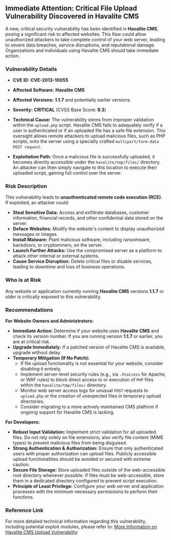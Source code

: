 ## Immediate Attention: Critical File Upload Vulnerability Discovered in Havalite CMS

A new, critical security vulnerability has been identified in **Havalite CMS**, posing a significant risk to affected websites. This flaw could allow unauthorized attackers to take complete control of your web server, leading to severe data breaches, service disruptions, and reputational damage. Organizations and individuals using Havalite CMS should take immediate action.

### Vulnerability Details

*   **CVE ID:** **CVE-2013-10055**
*   **Affected Software:** **Havalite CMS**
*   **Affected Versions:** **1.1.7** and potentially earlier versions.
*   **Severity:** **CRITICAL** (CVSS Base Score: **9.3**)
*   **Technical Cause:** The vulnerability stems from improper validation within the `upload.php` script. Havalite CMS fails to adequately verify if a user is authenticated or if an uploaded file has a safe file extension. This oversight allows remote attackers to upload malicious files, such as PHP scripts, onto the server using a specially crafted `multipart/form-data POST request`.

*   **Exploitation Path:** Once a malicious file is successfully uploaded, it becomes directly accessible under the `havalite/tmp/files/` directory. An attacker can then simply navigate to this location to execute their uploaded script, gaining full control over the server.

### Risk Description

This vulnerability leads to **unauthenticated remote code execution (RCE)**. If exploited, an attacker could:

*   **Steal Sensitive Data:** Access and exfiltrate databases, customer information, financial records, and other confidential data stored on the server.
*   **Deface Websites:** Modify the website's content to display unauthorized messages or images.
*   **Install Malware:** Plant malicious software, including ransomware, backdoors, or cryptominers, on the server.
*   **Launch Further Attacks:** Use the compromised server as a platform to attack other internal or external systems.
*   **Cause Service Disruption:** Delete critical files or disable services, leading to downtime and loss of business operations.

### Who is at Risk

Any website or application currently running **Havalite CMS** versions **1.1.7** or older is critically exposed to this vulnerability.

### Recommendations

**For Website Owners and Administrators:**

*   **Immediate Action:** Determine if your website uses **Havalite CMS** and check its version number. If you are running version **1.1.7** or earlier, you are at critical risk.
*   **Upgrade Immediately:** If a patched version of Havalite CMS is available, upgrade without delay.
*   **Temporary Mitigation (If No Patch):**
    *   If file upload functionality is not essential for your website, consider disabling it entirely.
    *   Implement server-level security rules (e.g., via `.htaccess` for Apache, or WAF rules) to block direct access to or execution of `PHP` files within the `havalite/tmp/files/` directory.
    *   Monitor web server access logs for unusual `POST` requests to `upload.php` or the creation of unexpected files in temporary upload directories.
    *   Consider migrating to a more actively maintained CMS platform if ongoing support for Havalite CMS is lacking.

**For Developers:**

*   **Robust Input Validation:** Implement strict validation for all uploaded files. Do not rely solely on file extensions; also verify file content (MIME types) to prevent malicious files from being disguised.
*   **Strong Authentication & Authorization:** Ensure that only authenticated users with proper authorization can upload files. Publicly accessible upload functionalities should be avoided or secured with extreme caution.
*   **Secure File Storage:** Store uploaded files outside of the web-accessible root directory whenever possible. If files must be web-accessible, store them in a dedicated directory configured to prevent script execution.
*   **Principle of Least Privilege:** Configure your web server and application processes with the minimum necessary permissions to perform their functions.

### Reference Link

For more detailed technical information regarding this vulnerability, including potential exploit modules, please refer to:
[More Information on Havalite CMS Upload Vulnerability](https://raw.githubusercontent.com/rapid7/metasploit-framework/master/modules/exploits/unix/webapp/havalite_upload_exec.rb)